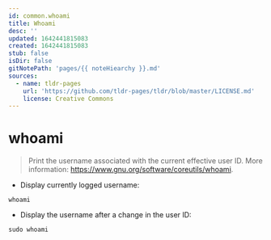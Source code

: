 ```yaml
---
id: common.whoami
title: Whoami
desc: ''
updated: 1642441815083
created: 1642441815083
stub: false
isDir: false
gitNotePath: 'pages/{{ noteHiearchy }}.md'
sources:
  - name: tldr-pages
    url: 'https://github.com/tldr-pages/tldr/blob/master/LICENSE.md'
    license: Creative Commons
---
```

# whoami

> Print the username associated with the current effective user ID.
> More information: <https://www.gnu.org/software/coreutils/whoami>.

- Display currently logged username:

`whoami`

- Display the username after a change in the user ID:

`sudo whoami`

